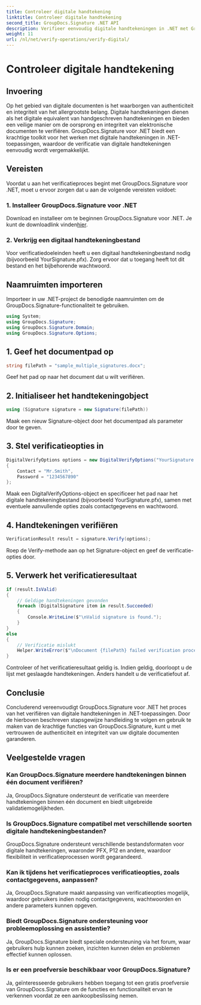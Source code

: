 ```yaml
---
title: Controleer digitale handtekening
linktitle: Controleer digitale handtekening
second_title: GroupDocs.Signature .NET API
description: Verifieer eenvoudig digitale handtekeningen in .NET met GroupDocs.Signature. Garandeer moeiteloos de authenticiteit en integriteit van documenten.
weight: 11
url: /nl/net/verify-operations/verify-digital/
---
```


# Controleer digitale handtekening

## Invoering
Op het gebied van digitale documenten is het waarborgen van authenticiteit en integriteit van het allergrootste belang. Digitale handtekeningen dienen als het digitale equivalent van handgeschreven handtekeningen en bieden een veilige manier om de oorsprong en integriteit van elektronische documenten te verifiëren. GroupDocs.Signature voor .NET biedt een krachtige toolkit voor het werken met digitale handtekeningen in .NET-toepassingen, waardoor de verificatie van digitale handtekeningen eenvoudig wordt vergemakkelijkt.
## Vereisten
Voordat u aan het verificatieproces begint met GroupDocs.Signature voor .NET, moet u ervoor zorgen dat u aan de volgende vereisten voldoet:
### 1. Installeer GroupDocs.Signature voor .NET
 Download en installeer om te beginnen GroupDocs.Signature voor .NET. Je kunt de downloadlink vinden[hier](https://releases.groupdocs.com/signature/net/).
### 2. Verkrijg een digitaal handtekeningbestand
Voor verificatiedoeleinden heeft u een digitaal handtekeningbestand nodig (bijvoorbeeld YourSignature.pfx). Zorg ervoor dat u toegang heeft tot dit bestand en het bijbehorende wachtwoord.

## Naamruimten importeren
Importeer in uw .NET-project de benodigde naamruimten om de GroupDocs.Signature-functionaliteit te gebruiken.

```csharp
using System;
using GroupDocs.Signature;
using GroupDocs.Signature.Domain;
using GroupDocs.Signature.Options;
```
## 1. Geef het documentpad op
```csharp
string filePath = "sample_multiple_signatures.docx";
```
Geef het pad op naar het document dat u wilt verifiëren.
## 2. Initialiseer het handtekeningobject
```csharp
using (Signature signature = new Signature(filePath))
```
Maak een nieuw Signature-object door het documentpad als parameter door te geven.
## 3. Stel verificatieopties in
```csharp
DigitalVerifyOptions options = new DigitalVerifyOptions("YourSignature.pfx")
{
    Contact = "Mr.Smith",
    Password = "1234567890"
};
```
Maak een DigitalVerifyOptions-object en specificeer het pad naar het digitale handtekeningbestand (bijvoorbeeld YourSignature.pfx), samen met eventuele aanvullende opties zoals contactgegevens en wachtwoord.
## 4. Handtekeningen verifiëren
```csharp
VerificationResult result = signature.Verify(options);
```
Roep de Verify-methode aan op het Signature-object en geef de verificatie-opties door.
## 5. Verwerk het verificatieresultaat
```csharp
if (result.IsValid)
{
    // Geldige handtekeningen gevonden
    foreach (DigitalSignature item in result.Succeeded)
    {
        Console.WriteLine($"\nValid signature is found.");
    }
}
else
{
    // Verificatie mislukt
    Helper.WriteError($"\nDocument {filePath} failed verification process.");
}
```
Controleer of het verificatieresultaat geldig is. Indien geldig, doorloopt u de lijst met geslaagde handtekeningen. Anders handelt u de verificatiefout af.

## Conclusie
Concluderend vereenvoudigt GroupDocs.Signature voor .NET het proces van het verifiëren van digitale handtekeningen in .NET-toepassingen. Door de hierboven beschreven stapsgewijze handleiding te volgen en gebruik te maken van de krachtige functies van GroupDocs.Signature, kunt u met vertrouwen de authenticiteit en integriteit van uw digitale documenten garanderen.
## Veelgestelde vragen
### Kan GroupDocs.Signature meerdere handtekeningen binnen één document verifiëren?
Ja, GroupDocs.Signature ondersteunt de verificatie van meerdere handtekeningen binnen één document en biedt uitgebreide validatiemogelijkheden.
### Is GroupDocs.Signature compatibel met verschillende soorten digitale handtekeningbestanden?
GroupDocs.Signature ondersteunt verschillende bestandsformaten voor digitale handtekeningen, waaronder PFX, P12 en andere, waardoor flexibiliteit in verificatieprocessen wordt gegarandeerd.
### Kan ik tijdens het verificatieproces verificatieopties, zoals contactgegevens, aanpassen?
Ja, GroupDocs.Signature maakt aanpassing van verificatieopties mogelijk, waardoor gebruikers indien nodig contactgegevens, wachtwoorden en andere parameters kunnen opgeven.
### Biedt GroupDocs.Signature ondersteuning voor probleemoplossing en assistentie?
Ja, GroupDocs.Signature biedt speciale ondersteuning via het forum, waar gebruikers hulp kunnen zoeken, inzichten kunnen delen en problemen effectief kunnen oplossen.
### Is er een proefversie beschikbaar voor GroupDocs.Signature?
Ja, geïnteresseerde gebruikers hebben toegang tot een gratis proefversie van GroupDocs.Signature om de functies en functionaliteit ervan te verkennen voordat ze een aankoopbeslissing nemen.